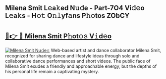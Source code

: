 ## Milena Smit L𝚎a𝚔ed N𝚞𝚍e - Part-7O4 Vi𝚍𝚎o L𝚎a𝚔s - H𝚘𝚝 O𝚗𝚕yf𝚊ns P𝚑𝚘tos ZObCY

# <h2><a href="http://kfcirrp.oniu.top/?m=Milena+Smit">🔗👉 🔴 Milena Smit P𝚑ot𝚘𝚜 V𝚒d𝚎o</a></h2>

[![Milena Smit Nu𝚍e𝚜](https://i.imgur.com/0qMVB7G.gif)](http://kfcirrp.oniu.top/?m=Milena+Smit)
Web-based artist and dance collaborator Milena Smit, recognized for sharing dance and lifestyle ideas through solo and collaborative dance performances and short videos. The public face of Milena Smit exudes a friendly and approachable energy, but the depths of his personal life remain a captivating mystery.  
